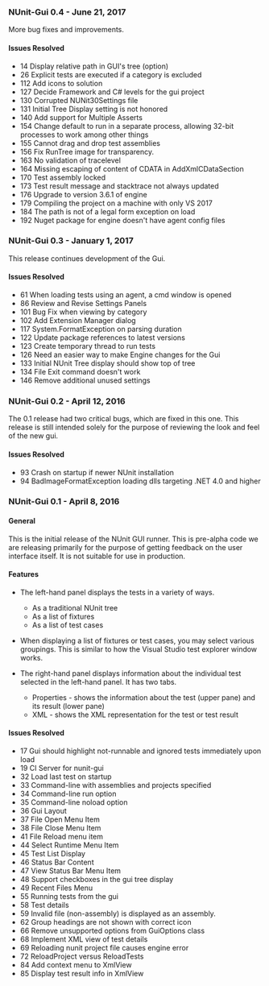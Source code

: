 ### ﻿NUnit-Gui 0.4 - June 21, 2017

More bug fixes and improvements.

#### Issues Resolved

 * 14     Display relative path in GUI's tree (option)
 * 26     Explicit tests are executed if a category is excluded
 * 112    Add icons to solution
 * 127    Decide Framework and C# levels for the gui project
 * 130    Corrupted NUNit30Settings file
 * 131    Initial Tree Display setting is not honored
 * 140    Add support for Multiple Asserts
 * 154    Change default to run in a separate process, allowing 32-bit processes to work among other things
 * 155    Cannot drag and drop test assemblies
 * 156    Fix RunTree image for transparency.
 * 163    No validation of tracelevel
 * 164    Missing escaping of content of CDATA in AddXmlCDataSection
 * 170    Test assembly locked
 * 173    Test result message and stacktrace not always updated
 * 176    Upgrade to version 3.6.1 of engine
 * 179    Compiling the project on a machine with only VS 2017
 * 184    The path is not of a legal form exception on load
 * 192    Nuget package for engine doesn't have agent config files

### ﻿NUnit-Gui 0.3 - January 1, 2017

This release continues development of the Gui.

#### Issues Resolved

 * 61     When loading tests using an agent, a cmd window is opened
 * 86     Review and Revise Settings Panels
 * 101    Bug Fix when viewing by category
 * 102    Add Extension Manager dialog
 * 117    System.FormatException on parsing duration
 * 122    Update package references to latest versions
 * 123    Create temporary thread to run tests
 * 126    Need an easier way to make Engine changes for the Gui
 * 133    Initial NUnit Tree display should show top of tree
 * 134    File Exit command doesn't work
 * 146    Remove additional unused settings

### NUnit-Gui 0.2 - April 12, 2016

The 0.1 release had two critical bugs, which are fixed in this one. This release is still intended solely for the purpose of reviewing the look and feel of the new gui.

#### Issues Resolved

 * 93 Crash on startup if newer NUnit installation
 * 94 BadImageFormatException loading dlls targeting .NET 4.0 and higher﻿

### NUnit-Gui 0.1 - April 8, 2016

#### General

This is the initial release of the NUnit GUI runner. This is pre-alpha code we are releasing
primarily for the purpose of getting feedback on the user interface itself. It is not suitable
for use in production.

#### Features

 * The left-hand panel displays the tests in a variety of ways.
   * As a traditional NUnit tree
   * As a list of fixtures
   * As a list of test cases

 * When displaying a list of fixtures or test cases, you may select various groupings. 
   This is similar to how the Visual Studio test explorer window works.

 * The right-hand panel displays information about the individual test selected in the 
   left-hand panel. It has two tabs.
   * Properties - shows the information about the test (upper pane) and its result (lower pane)
   * XML - shows the XML representation for the test or test result

#### Issues Resolved

 * 17 Gui should highlight not-runnable and ignored tests immediately upon load
 * 19 CI Server for nunit-gui
 * 32 Load last test on startup
 * 33 Command-line with assemblies and projects specified
 * 34 Command-line run option
 * 35 Command-line noload option
 * 36 Gui Layout
 * 37 File Open Menu Item
 * 38 File Close Menu Item
 * 41 File Reload menu item
 * 44 Select Runtime Menu Item
 * 45 Test List Display
 * 46 Status Bar Content
 * 47 View Status Bar Menu Item
 * 48 Support checkboxes in the gui tree display
 * 49 Recent Files Menu
 * 55 Running tests from the gui
 * 58 Test details
 * 59 Invalid file (non-assembly) is displayed as an assembly.
 * 62 Group headings are not shown with correct icon
 * 66 Remove unsupported options from GuiOptions class
 * 68 Implement XML view of test details
 * 69 Reloading nunit project file causes engine error
 * 72 ReloadProject versus ReloadTests
 * 84 Add context menu to XmlView
 * 85 Display test result info in XmlView
